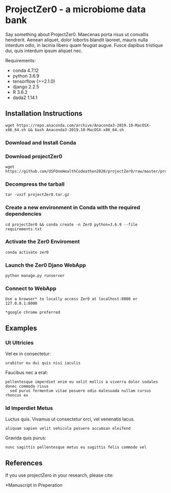# ProjectZer0 - a microbiome data bank
 
Say something about ProjectZer0. Maecenas porta risus ut convallis hendrerit. Aenean aliquet, dolor lobortis blandit laoreet, mauris nulla interdum odio, in lacinia libero quam feugiat augue. Fusce dapibus tristique dui, quis interdum ipsum aliquet nec. 

Requirements:
- conda 4.7.12
- python 3.6.9
- tensorflow (>=2.1.0)
- django 2.2.5
- R 3.6.2
- dada2 1.14.1

## Installation Instructions
    wget https://repo.anaconda.com/archive/Anaconda3-2019.10-MacOSX-x86_64.sh && bash Anaconda3-2019.10-MacOSX-x86_64.sh 
   
### Download and Install Conda

### Download projectZer0
    wget https://github.com/USFOneHealthCodeathon2020/projectZer0/raw/master/projectZer0.tar.gz
    
### Decompress the tarball
    tar -vxzf projectZer0.tar.gz
    
### Create a new environment in Conda with the required dependencies
    cd projectZer0 && conda create -n Zer0 python=3.6.9 --file requirements.txt
    
### Activate the Zer0 Enviroment
    conda activate zer0
    
### Launch the Zer0 Djano WebApp
    python manage.py runserver
    
### Connect to WebApp
    Use a browser* to locally access Zer0 at localhost:8000 or 127.0.0.1:8000
    
    *google chrome preferred
 
## Examples

### Ut Ultricies 

Vel ex in consectetur:

    urabitur eu dui quis nisi iaculis

Faucibus nec a erat: 

    pellentesque imperdiet enim eu velit mollis a viverra dolor sodales donec commodo risus 
      sed purus fermentum vitae posuere odio malesuada nullam cursus rhoncus ex

### Id Imperdiet Metus 

Luctus quis. Vivamus ut consectetur orci, vel venenatis lacus. 

    aliquam sapien velit vehicula posuere accumsan eleifend
    
Gravida quis purus: 

    nunc sagittis pellentesque metus eu sagittis felis commodo vel
    
    
## References

If you use projectZero in your research, please cite:

*Manuscript in Preperation
